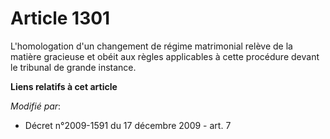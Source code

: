 # Article 1301

L'homologation d'un changement de régime matrimonial relève de la matière gracieuse et obéit aux règles applicables à cette
procédure devant le tribunal de grande instance.

**Liens relatifs à cet article**

_Modifié par_:

  - Décret n°2009-1591 du 17 décembre 2009 - art. 7
